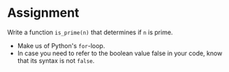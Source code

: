 # Assignment

Write a function `is_prime(n)` that determines if `n` is prime.

* Make us of Python's `for`-loop.
* In case you need to refer to the boolean value false in your code, know that its syntax is not `false`.